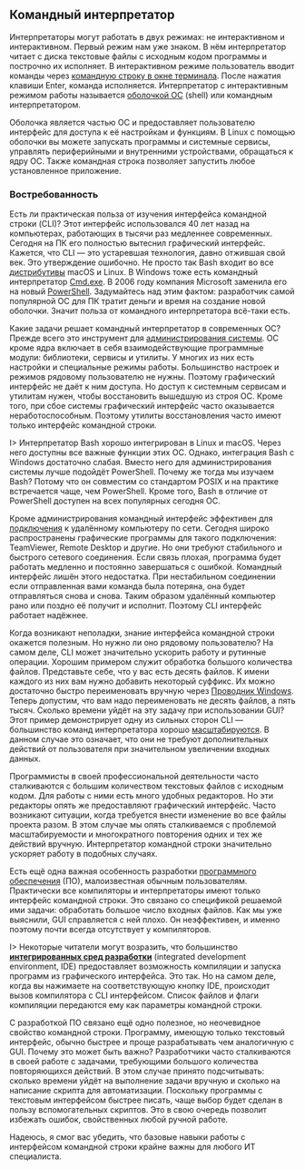 ## Командный интерпретатор

Интерпретаторы могут работать в двух режимах: не интерактивном и интерактивном. Первый режим нам уже знаком. В нём интерпретатор читает с диска текстовые файлы с исходным кодом программы и построчно их исполняет. В интерактивном режиме пользователь вводит команды через [командную строку в окне терминала](https://ru.wikibooks.org/wiki/Введение_в_администрирование_UNIX/Командная_строка_UNIX#Терминал_и_командная_строка). После нажатия клавиши Enter, команда исполняется. Интерпретатор с интерактивным режимом работы называется [оболочкой ОС](https://ru.wikipedia.org/wiki/Интерпретатор_командной_строки) (shell) или командным интерпретатором.

Оболочка является частью ОС и предоставляет пользователю интерфейс для доступа к её настройкам и функциям. В Linux с помощью оболочки вы можете запускать программы и системные сервисы, управлять периферийными и внутренними устройствами, обращаться к ядру ОС. Также командная строка позволяет запустить любое установленное приложение.

### Востребованность

Есть ли практическая польза от изучения интерфейса командной строки (CLI)? Этот интерфейс использовался 40 лет назад на компьютерах, работающих в тысячи раз медленнее современных. Сегодня на ПК его полностью вытеснил графический интерфейс. Кажется, что CLI — это устаревшая технология, давно отжившая свой век. Это утверждение ошибочно. Не просто так Bash входит во все [дистрибутивы](https://ru.wikipedia.org/wiki/Дистрибутив_операционной_системы) macOS и Linux. В Windows тоже есть командный интерпретатор [Cmd.exe](https://ru.wikipedia.org/wiki/Cmd.exe). В 2006 году компания Microsoft заменила его на новый [PowerShell](https://ru.wikipedia.org/wiki/PowerShell). Задумайтесь над этим фактом: разработчик самой популярной ОС для ПК тратит деньги и время на создание новой оболочки. Значит польза от командного интерпретатора всё-таки есть.

Какие задачи решает командный интерпретатор в современных ОС? Прежде всего это инструмент для [администрирования системы](https://ru.wikipedia.org/wiki/Системный_администратор). ОС кроме ядра включает в себя взаимодействующие программные модули: библиотеки, сервисы и утилиты. У многих из них есть настройки и специальные режимы работы. Большинство настроек и режимов рядовому пользователю не нужны. Поэтому графический интерфейс не даёт к ним доступа. Но доступ к системным сервисам и утилитам нужен, чтобы восстановить вышедшую из строя ОС. Кроме того, при сбое системы графический интерфейс часто оказывается неработоспособным. Поэтому утилиты восстановления часто имеют только интерфейс командной строки.

I> Интерпретатор Bash хорошо интегрирован в Linux и macOS. Через него доступны все важные функции этих ОС. Однако, интеграция Bash с Windows достаточно слабая. Вместо него для администрирования системы лучше подойдёт PowerShell. Почему же тогда мы изучаем Bash? Потому что он совместим со стандартом POSIX и на практике встречается чаще, чем PowerShell. Кроме того, Bash в отличие от PowerShell доступен на всех популярных сегодня ОС.

Кроме администрирования командный интерфейс эффективен для [подключения](https://ru.wikipedia.org/wiki/Программы_удалённого_администрирования) к удалённому компьютеру по сети. Сегодня широко распространены графические программы для такого подключения: TeamViewer, Remote Desktop и другие. Но они требуют стабильного и быстрого сетевого соединения. Если связь плохая, программа будет работать медленно и постоянно завершаться с ошибкой. Командный интерфейс лишён этого недостатка. При нестабильном соединении если отправленная вами команда была потеряна, она будет отправляться снова и снова. Таким образом удалённый компьютер рано или поздно её получит и исполнит. Поэтому CLI интерфейс работает надёжнее.

Когда возникают неполадки, знание интерфейса командной строки окажется полезным. Но нужно ли оно рядовому пользователю? На самом деле, CLI может значительно ускорить работу и рутинные операции. Хорошим примером служит обработка большого количества файлов. Представьте себе, что у вас есть десять файлов. К имени каждого из них вам нужно добавить некоторый суффикс. Их можно достаточно быстро переименовать вручную через [Проводник Windows](https://ru.wikipedia.org/wiki/Проводник_Windows). Теперь допустим, что вам надо переименовать не десять файлов, а пять тысяч. Сколько времени уйдёт на эту задачу при использовании GUI? Этот пример демонстрирует одну из сильных сторон CLI — большинство команд интерпретатора хорошо [масштабируются](https://wiki.monavista.ru/Масштабируемость). В данном случае это означает, что они не требуют дополнительных действий от пользователя при значительном увеличении входных данных.

Программисты в своей профессиональной деятельности часто сталкиваются с большим количеством текстовых файлов с исходным кодом. Для работы с ними есть много удобных редакторов. Но эти редакторы опять же предоставляют графический интерфейс. Часто возникают ситуации, когда требуется внести изменение во все файлы проекта разом. В этом случае мы опять сталкиваемся с проблемой масштабируемости и многократного повторения одних и тех же действий вручную. Интерпретатор командной строки значительно ускоряет работу в подобных случаях.

Есть ещё одна важная особенность разработки [программного обеспечения](https://ru.wikipedia.org/wiki/Программное_обеспечение) (ПО), малоизвестная обычным пользователям. Практически все компиляторы и интерпретаторы имеют только интерфейс командной строки. Это связано со спецификой решаемой ими задачи: обработать большое число входных файлов. Как мы уже выяснили, GUI справляется с ней плохо. Он неэффективен, и именно поэтому почти всегда отсутствует у компиляторов.

I> Некоторые читатели могут возразить, что большинство [**интегрированных сред разработки**](https://ru.wikipedia.org/wiki/Интегрированная_среда_разработки) (integrated development environment, IDE) предоставляет возможность компиляции и запуска программ из графического интерфейса. Это так. Но на самом деле, когда вы нажимаете на соответствующую кнопку IDE, происходит вызов компилятора с CLI интерфейсом. Список файлов и флаги компиляции передаются ему как параметры командной строки.

С разработкой ПО связано ещё одно полезное, но неочевидное свойство командной строки. Программу, имеющую только текстовый интерфейс, обычно быстрее и проще разрабатывать чем аналогичную с GUI. Почему это может быть важно? Разработчики часто сталкиваются в своей работе с задачами, требующими большого количества повторяющихся действий. В этом случае принято подсчитывать: сколько времени уйдёт на выполнение задачи вручную и сколько на написание скрипта для автоматизации. Поскольку программы с текстовым интерфейсом быстрее писать, чаще выбор будет сделан в пользу вспомогательных скриптов. Это в свою очередь позволит избежать ошибок, свойственных любой ручной работе.

Надеюсь, я смог вас убедить, что базовые навыки работы с интерфейсом командной строки крайне важны для любого ИТ специалиста.
